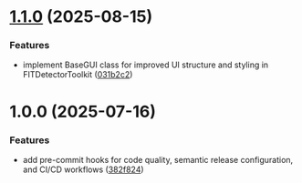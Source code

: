 # [1.1.0](https://github.com/alicefittoolkit/FITDetectorToolkit/compare/v1.0.0...v1.1.0) (2025-08-15)


### Features

* implement BaseGUI class for improved UI structure and styling in FITDetectorToolkit ([031b2c2](https://github.com/alicefittoolkit/FITDetectorToolkit/commit/031b2c29d297da7a7069755cdde8977b9e5a5e0e))

# 1.0.0 (2025-07-16)


### Features

* add pre-commit hooks for code quality, semantic release configuration, and CI/CD workflows ([382f824](https://github.com/alicefittoolkit/FITDetectorToolkit/commit/382f824113a29a79652f2c827024b69449755ee4))
